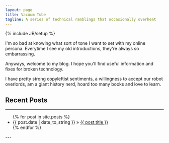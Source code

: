 ```yaml
---
layout: page
title: Vacuum Tube
tagline: A series of technical ramblings that occasionally overheat
---
```

{% include JB/setup %}

I'm so bad at knowing what sort of tone I want to set with my online persona. Everytime I see my old introductions, they're
always so embarrassing. 

Anyways, welcome to my blog. I hope you'll find useful information and fixes for broken technology. 

I have pretty strong copyleftist sentiments, a willingness to accept our robot overlords, am a giant history nerd, hoard too many
books and love to learn. 

## Recent Posts

---
<ul class="posts">
  {% for post in site.posts %}
    <li><span>{{ post.date | date_to_string }}</span> &raquo; <a href="{{ BASE_PATH }}{{ post.url }}">{{ post.title }}</a></li>
  {% endfor %}
</ul>
---



